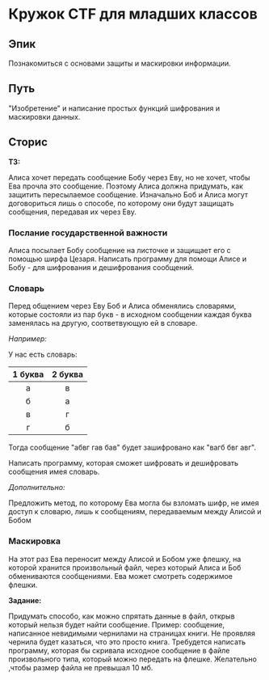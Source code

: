 # Кружок CTF для младших классов

## Эпик

Познакомиться с основами защиты и маскировки информации.

## Путь

"Изобретение" и написание простых функций шифрования и маскировки данных.

## Сторис

__ТЗ:__

Алиса хочет передать сообщение Бобу через Еву, но не хочет, чтобы Ева прочла это сообщение. Поэтому Алиса должна придумать, как защитить пересылаемое сообщение. Изначально Боб и Алиса могут договориться лишь о способе, по которому они будут защищать сообщения, передавая их через Еву.

### Послание государственной важности

Алиса посылает Бобу сообщение на листочке и защищает его с помощью ширфа Цезаря. Написать программу для помощи Алисе и Бобу - для шифрования и дешифрования сообщений.

### Словарь

Перед общением через Еву Боб и Алиса обменялись словарями, которые состояли из пар букв - в исходном сообщении каждая буква заменялась на другую, соответвующую ей в словаре. 

_Например:_

У нас есть словарь:

| 1 буква | 2 буква |
|:-------:|:-------:|
| а | в |
| б | а |
| в | г |
| г | б |

Тогда сообщение "абвг гав бав" будет зашифровано как "вагб бвг авг".

Написать программу, которая сможет шифровать и дешифровать сообщения имея словарь.

_Дополнительно:_

Предложить метод, по которому Ева могла бы взломать шифр, не имея доступ к словарю, лишь к сообщениям, передаваемым между Алисой и Бобом

### Маскировка

На этот раз Ева переносит между Алисой и Бобом уже флешку, на которой хранится произвольный файл, через который Алиса и Боб обмениваются сообщениями. Ева может смотреть содержимое флешки.

__Задание:__

Придумать способо, как можно спрятать данные в файл, открыв который нельзя будет найти сообщение. Пример: сообщение, написанное невидимыми чернилами на страницах книги. Не проявляя чернила будет казаться, что это просто книга. Требудется написать программу, которая бы скривала исходное сообщение в файле произвольного типа, который можно передать на флешке. Желательно ,чтобы размер файла не превышал 10 мб.

